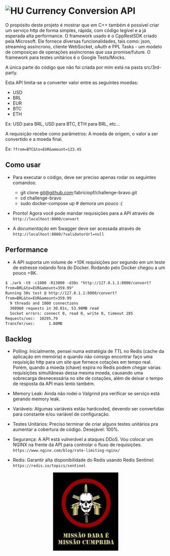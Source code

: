 # <img src="https://avatars1.githubusercontent.com/u/7063040?v=4&s=200.jpg" alt="HU" width="24" /> Currency Conversion API


O propósito deste projeto é mostrar que em C++ também é possível criar um serviço http de forma simples, rápida, com código legível e a já esperada alta performance. O framework usado é o CppRestSDK criado pela Microsoft. Ele fornece diversas funcionalidades, tais como: json, streaming assíncrono, cliente WebSocket, oAuth e PPL Tasks - um modelo de composiçao de operações assíncronas que usa promise/future. O framework para testes unitários é o Google Tests/Mocks. 

A única parte do código que não foi criada por mim está na pasta src/3rd-party.

Esta API limita-se a converter valor entre as seguintes moedas:
- USD
- BRL
- EUR
- BTC
- ETH

Ex: USD para BRL, USD para BTC, ETH para BRL, etc...

A requisição recebe como parâmetros: A moeda de origem, o valor a ser convertido e a moeda final.

Ex: `?from=BTC&to=EUR&amount=123.45`

## Como usar

- Para executar o código, deve ser preciso apenas rodar os seguintes comandos:
  - git clone git@github.com:fabriciopf/challenge-bravo.git
  - cd challenge-bravo
  - sudo docker-compose up 		# demora um pouco :(
  
- Pronto! Agora você pode mandar requisições para a API através de `http://localhost:8000/convert`

- A *documentação* em Swagger deve ser acessada através de `http://localhost:8080/?validatorUrl=null`

## Performance
  
- A API suporta um volume de +10K requisições por segundo em um teste de estresse rodando fora do Docker. Rodando pelo Docker chegou a um pouco +8K.

```
$ ./wrk -t9 -c1000 -R13000 -d30s "http://127.0.1.1:8000/convert?from=BRL&to=EUR&amount=359.99"
Running 30s test @ http://127.0.1.1:8000/convert?from=BRL&to=EUR&amount=359.99
  9 threads and 1000 connections
  308960 requests in 30.01s, 53.98MB read
  Socket errors: connect 0, read 0, write 0, timeout 285
Requests/sec:  10295.79
Transfer/sec:      1.80MB
```

## Backlog

- Polling: Inicialmente, pensei numa estratégia de TTL no Redis (cache da aplicação em memória) e quando não consigo encontrar faço uma requisição http para um site que fornece cotações em tempo real. Porém, quando a moeda (chave) expira no Redis podem chegar várias requisições simultâneas dessa mesma moeda, causando uma sobrecarga desnecessária no site de cotações, além de deixar o tempo de resposta da API mais lento também. 

- Memory Leak: Ainda não rodei o Valgrind pra verificar se serviço está gerando memory leak.

- Variáveis: Algumas variáveis estão hardcoded, devendo ser convertidas para constante e/ou variável de configuração.

- Testes Unitários: Preciso terminar de criar alguns testes unitários pra aumentar a cobertura de código. Desejável: 100%.

- Segurança: A API está vulnerável a ataques DDoS. Vou colocar um NGINX na frente da API para controlar o fluxo de requisições. `https://www.nginx.com/blog/rate-limiting-nginx/`

- Redis: Garantir alta disponibilidade do Redis usando Redis Sentinel: `https://redis.io/topics/sentinel`

<p align="center">
  <img src="mdmc.jpg" alt="Missão dada, parceiro, é missão cumprida!" />
</p>

